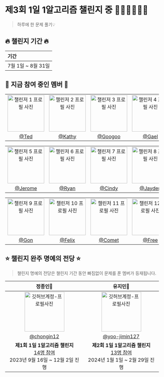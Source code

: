 # 제3회 1일 1알고리즘 챌린지 중 🏃🏻‍♀️🏃🏻💨

> 하루에 한 문제 풀기💡

## 🔥 챌린지 기간 🔥

| <b> 기간 </b>                         |
| :------------------------------------ |
| 7월 1일 ~ 8월 31일  |

## 🔎 지금 참여 중인 멤버 🔎
|                          |                          |                          |                          |
|:------------------:|:------------------:|:------------------:|:------------------:|
| <img src="https://avatars.githubusercontent.com/u/71203867?v=4" width="120" alt="챌린저 1 프로필 사진"> | <img src="https://avatars.githubusercontent.com/u/85864699?v=4" width="120" alt="챌린저 2 프로필 사진"> | <img src="https://avatars.githubusercontent.com/u/102513932?v=4" width="120" alt="챌린저 3 프로필 사진"> | <img src="https://avatars.githubusercontent.com/u/84790707?v=4" width="120" alt="챌린저 4 프로필 사진"> |
| [@Ted](https://github.com/OneDay-OneAlgorithm/ShinJongWon) | [@Kathy](https://github.com/OneDay-OneAlgorithm/JjungminCpp) | [@Googoo](https://github.com/OneDay-OneAlgorithm/JungDongGyu) | [@Gael](https://github.com/OneDay-OneAlgorithm/kwakkun) |

|                          |                          |                          |                          |
|:------------------:|:------------------:|:------------------:|:------------------:|
| <img src="https://avatars.githubusercontent.com/u/75308777?v=4" width="120" alt="챌린저 5 프로필 사진"> | <img src="https://avatars.githubusercontent.com/u/102018765?v=4" width="120" alt="챌린저 6 프로필 사진"> | <img src="https://avatars.githubusercontent.com/u/104755384?v=4" width="120" alt="챌린저 7 프로필 사진"> | <img src="https://avatars.githubusercontent.com/u/103025692?v=4" width="120" alt="챌린저 8 프로필 사진"> |
| [@Jerome](https://github.com/OneDay-OneAlgorithm/JeromeSim) | [@Ryan](https://github.com/OneDay-OneAlgorithm/KweonChaeyeon) | [@Cindy](https://github.com/OneDay-OneAlgorithm/ChoiSeohyeon) | [@Jayden](https://github.com/OneDay-OneAlgorithm/JungJeeHouk) |

|                          |                          |                          |                          |
|:------------------:|:------------------:|:------------------:|:------------------:|
| <img src="https://avatars.githubusercontent.com/u/33739448?v=4" width="120" alt="챌린저 9 프로필 사진"> | <img src="https://avatars.githubusercontent.com/u/81168401?v=4" width="120" alt="챌린저 10 프로필 사진"> | <img src="https://avatars.githubusercontent.com/u/48352078?v=4" width="120" alt="챌린저 11 프로필 사진"> | <img src="https://avatars.githubusercontent.com/u/102797359?v=4" width="120" alt="챌린저 12 프로필 사진"> |
| [@Gon](https://github.com/OneDay-OneAlgorithm/HwanGonJang) | [@Felix](https://github.com/OneDay-OneAlgorithm/Kimyoungbin) | [@Comet](https://github.com/OneDay-OneAlgorithm/JungHaeSung) | [@Free](https://github.com/OneDay-OneAlgorithm) |


## ⭐️ 챌린지 완주 명예의 전당 ⭐️
> 챌린지 명예의 전당은 챌린지 기간 동안 빠짐없이 문제를 푼 멤버가 등재됩니다.

| 정종인👑 | 유지민👑 |
|:--------------------------------------------------------------------------------------------------------------------------------------------------------------------------------------:|:------------------------------------------------------------------------------------------------------------------------------------------------------------------------------------:|
| <img src="https://avatars.githubusercontent.com/u/19565940?v=4" width="130" alt="깃허브계정-프로필사진"> | <img src="https://avatars.githubusercontent.com/u/66112716?v=4" width="130" alt="깃허브계정-프로필사진"> |
| [@chongin12](https://github.com/OneDay-OneAlgorithm/JeongChongin) | [@yoo-jimin127](https://github.com/OneDay-OneAlgorithm/YooJimin) |
| <b>제1회 1일 1알고리즘 챌린지</b> <br/> [14명 참여](https://github.com/OneDay-OneAlgorithm/.github/blob/main/history/1ndChallenge.md)<br/> 2023년 9월 16일 ~ 12월 2일 진행 | <b>제2회 1일 1알고리즘 챌린지</b><br/> [13명 참여](https://github.com/OneDay-OneAlgorithm/.github/blob/main/history/2ndChallenge.md)<br/> 2024년 1월 1일 ~ 2월 29일 진행 |
